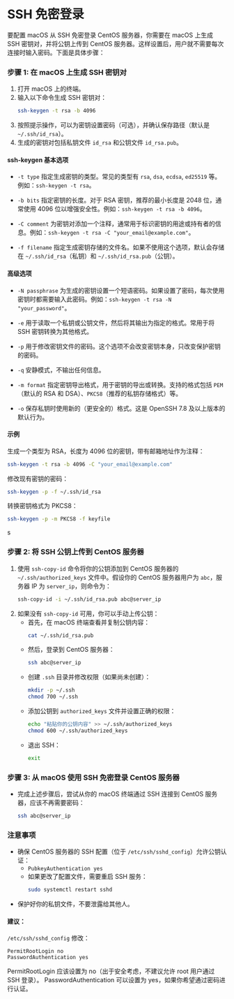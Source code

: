 # SSH 免密登录

要配置 macOS 从 SSH 免密登录 CentOS 服务器，你需要在 macOS 上生成 SSH 密钥对，并将公钥上传到 CentOS 服务器。这样设置后，用户就不需要每次连接时输入密码。下面是具体步骤：

### 步骤 1: 在 macOS 上生成 SSH 密钥对

1. 打开 macOS 上的终端。
2. 输入以下命令生成 SSH 密钥对：
   ```bash
   ssh-keygen -t rsa -b 4096
   ```
3. 按照提示操作，可以为密钥设置密码（可选），并确认保存路径（默认是 `~/.ssh/id_rsa`）。
4. 生成的密钥对包括私钥文件 `id_rsa` 和公钥文件 `id_rsa.pub`。

#### ssh-keygen 基本选项

- `-t type`
  指定生成密钥的类型。常见的类型有 `rsa`, `dsa`, `ecdsa`, `ed25519` 等。例如：`ssh-keygen -t rsa`。

- `-b bits`
  指定密钥的长度。对于 RSA 密钥，推荐的最小长度是 2048 位，通常使用 4096 位以增强安全性。例如：`ssh-keygen -t rsa -b 4096`。

- `-C comment`
  为密钥对添加一个注释，通常用于标识密钥的用途或持有者的信息。例如：`ssh-keygen -t rsa -C "your_email@example.com"`。

- `-f filename`
  指定生成密钥存储的文件名。如果不使用这个选项，默认会存储在 `~/.ssh/id_rsa`（私钥）和 `~/.ssh/id_rsa.pub`（公钥）。

#### 高级选项

- `-N passphrase`
  为生成的密钥设置一个短语密码。如果设置了密码，每次使用密钥时都需要输入此密码。例如：`ssh-keygen -t rsa -N "your_password"`。

- `-e`
  用于读取一个私钥或公钥文件，然后将其输出为指定的格式。常用于将 SSH 密钥转换为其他格式。

- `-p`
  用于修改密钥文件的密码。这个选项不会改变密钥本身，只改变保护密钥的密码。

- `-q`
  安静模式，不输出任何信息。

- `-m format`
  指定密钥导出格式，用于密钥的导出或转换。支持的格式包括 `PEM`（默认的 RSA 和 DSA）、`PKCS8`（推荐的私钥存储格式）等。

- `-o`
  保存私钥时使用新的（更安全的）格式。这是 OpenSSH 7.8 及以上版本的默认行为。

#### 示例

生成一个类型为 RSA，长度为 4096 位的密钥，带有邮箱地址作为注释：

```bash
ssh-keygen -t rsa -b 4096 -C "your_email@example.com"
```

修改现有密钥的密码：

```bash
ssh-keygen -p -f ~/.ssh/id_rsa
```

转换密钥格式为 PKCS8：

```bash
ssh-keygen -p -m PKCS8 -f keyfile
```

s

### 步骤 2: 将 SSH 公钥上传到 CentOS 服务器

1. 使用 `ssh-copy-id` 命令将你的公钥添加到 CentOS 服务器的 `~/.ssh/authorized_keys` 文件中。假设你的 CentOS 服务器用户为 `abc`，服务器 IP 为 `server_ip`，则命令为：
   ```bash
   ssh-copy-id -i ~/.ssh/id_rsa.pub abc@server_ip
   ```
2. 如果没有 `ssh-copy-id` 可用，你可以手动上传公钥：
   - 首先，在 macOS 终端查看并复制公钥内容：
     ```bash
     cat ~/.ssh/id_rsa.pub
     ```
   - 然后，登录到 CentOS 服务器：
     ```bash
     ssh abc@server_ip
     ```
   - 创建 `.ssh` 目录并修改权限（如果尚未创建）：
     ```bash
     mkdir -p ~/.ssh
     chmod 700 ~/.ssh
     ```
   - 添加公钥到 `authorized_keys` 文件并设置正确的权限：
     ```bash
     echo "粘贴你的公钥内容" >> ~/.ssh/authorized_keys
     chmod 600 ~/.ssh/authorized_keys
     ```
   - 退出 SSH：
     ```bash
     exit
     ```

### 步骤 3: 从 macOS 使用 SSH 免密登录 CentOS 服务器

- 完成上述步骤后，尝试从你的 macOS 终端通过 SSH 连接到 CentOS 服务器，应该不再需要密码：
  ```bash
  ssh abc@server_ip
  ```

### 注意事项

- 确保 CentOS 服务器的 SSH 配置（位于 `/etc/ssh/sshd_config`）允许公钥认证：
  - `PubkeyAuthentication yes`
  - 如果更改了配置文件，需要重启 SSH 服务：
    ```bash
    sudo systemctl restart sshd
    ```
- 保护好你的私钥文件，不要泄露给其他人。

#### 建议：

`/etc/ssh/sshd_config` 修改：

```
PermitRootLogin no
PasswordAuthentication yes
```

PermitRootLogin 应该设置为 no（出于安全考虑，不建议允许 root 用户通过 SSH 登录）。
PasswordAuthentication 可以设置为 yes，如果你希望通过密码进行认证。
